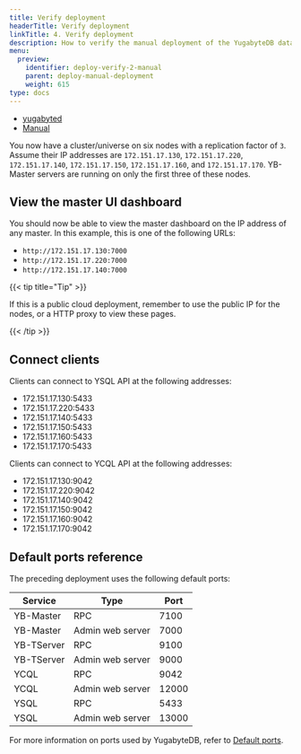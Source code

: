 ```yaml
---
title: Verify deployment
headerTitle: Verify deployment
linkTitle: 4. Verify deployment
description: How to verify the manual deployment of the YugabyteDB database cluster.
menu:
  preview:
    identifier: deploy-verify-2-manual
    parent: deploy-manual-deployment
    weight: 615
type: docs
---
```


<ul class="nav nav-tabs-alt nav-tabs-yb">
  <li >
    <a href="../verify-deployment-yugabyted/" class="nav-link">
      yugabyted
    </a>
  </li>
  <li >
    <a href="../verify-deployment/" class="nav-link active">
      Manual
    </a>
  </li>
</ul>

You now have a cluster/universe on six nodes with a replication factor of `3`. Assume their IP addresses are `172.151.17.130`, `172.151.17.220`, `172.151.17.140`, `172.151.17.150`, `172.151.17.160`, and `172.151.17.170`. YB-Master servers are running on only the first three of these nodes.

## View the master UI dashboard

You should now be able to view the master dashboard on the IP address of any master. In this example, this is one of the following URLs:

- `http://172.151.17.130:7000`
- `http://172.151.17.220:7000`
- `http://172.151.17.140:7000`

{{< tip title="Tip" >}}

If this is a public cloud deployment, remember to use the public IP for the nodes, or a HTTP proxy to view these pages.

{{< /tip >}}

## Connect clients

Clients can connect to YSQL API at the following addresses:

- 172.151.17.130:5433
- 172.151.17.220:5433
- 172.151.17.140:5433
- 172.151.17.150:5433
- 172.151.17.160:5433
- 172.151.17.170:5433

Clients can connect to YCQL API at the following addresses:

- 172.151.17.130:9042
- 172.151.17.220:9042
- 172.151.17.140:9042
- 172.151.17.150:9042
- 172.151.17.160:9042
- 172.151.17.170:9042

## Default ports reference

The preceding deployment uses the following default ports:

Service | Type | Port
--------|------| -------
YB-Master | RPC | 7100
YB-Master | Admin web server | 7000
YB-TServer | RPC | 9100
YB-TServer | Admin web server | 9000
YCQL | RPC | 9042
YCQL | Admin web server | 12000
YSQL | RPC | 5433
YSQL | Admin web server | 13000

For more information on ports used by YugabyteDB, refer to [Default ports](../../../reference/configuration/default-ports/).
